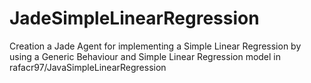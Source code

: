 # JadeSimpleLinearRegression
Creation a Jade Agent for implementing a Simple Linear Regression by using a Generic Behaviour and Simple Linear Regression model in rafacr97/JavaSimpleLinearRegression
